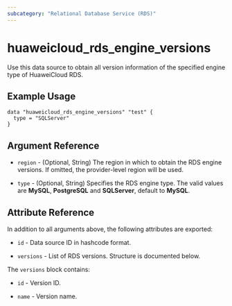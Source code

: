 ```yaml
---
subcategory: "Relational Database Service (RDS)"
---
```


# huaweicloud_rds_engine_versions

Use this data source to obtain all version information of the specified engine type of HuaweiCloud RDS.

## Example Usage

```hcl
data "huaweicloud_rds_engine_versions" "test" {
  type = "SQLServer"
}
```

## Argument Reference

* `region` - (Optional, String) The region in which to obtain the RDS engine versions.
  If omitted, the provider-level region will be used.

* `type` - (Optional, String) Specifies the RDS engine type.
  The valid values are **MySQL**, **PostgreSQL** and **SQLServer**, default to **MySQL**.

## Attribute Reference

In addition to all arguments above, the following attributes are exported:

* `id` - Data source ID in hashcode format.

* `versions` - List of RDS versions. Structure is documented below.

The `versions` block contains:

* `id` - Version ID.

* `name` - Version name.
